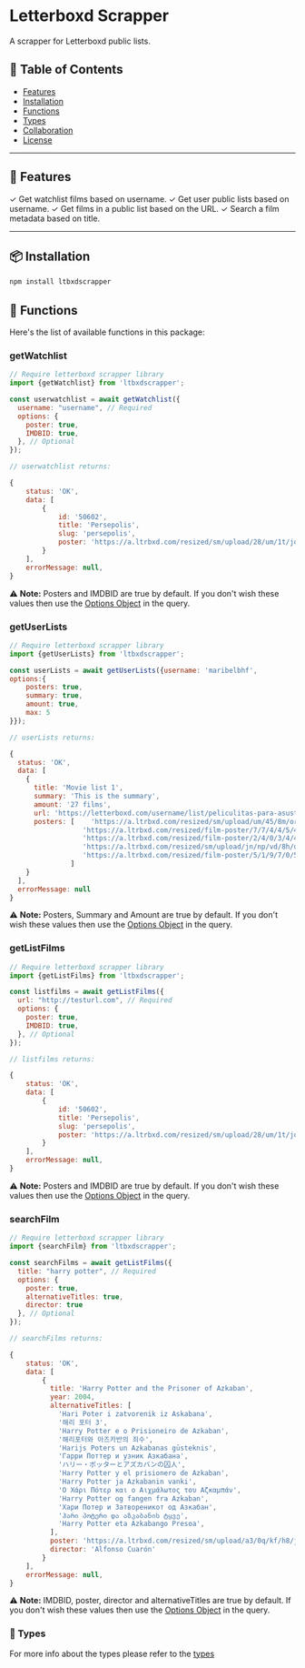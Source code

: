 # Letterboxd Scrapper

A scrapper for Letterboxd public lists.

## :pushpin: Table of Contents

- [Features](#features)
- [Installation](#installation)
- [Functions](#functions)
- [Types](#types)
- [Collaboration](#collaboration)
- [License](#license)

---

## :rocket: Features

✓ Get watchlist films based on username.
✓ Get user public lists based on username.
✓ Get films in a public list based on the URL.
✓ Search a film metadata based on title.

---

## :package: Installation

```bash
npm install ltbxdscrapper
```

## :wrench: Functions

Here's the list of available functions in this package:

### getWatchlist

```javascript
// Require letterboxd scrapper library
import {getWatchlist} from 'ltbxdscrapper';

const userwatchlist = await getWatchlist({
  username: "username", // Required
  options: {
    poster: true,
    IMDBID: true,
  }, // Optional
});

// userwatchlist returns:

{
    status: 'OK',
    data: [
        {
            id: '50602',
            title: 'Persepolis',
            slug: 'persepolis',
            poster: 'https://a.ltrbxd.com/resized/sm/upload/28/um/1t/jq/dYvyF1RlNokAd1N7Nek0vDpYsV6-0-125-0-187-crop.jpg?v=fc5d71c744'
        }
    ],
    errorMessage: null,
}
```

:warning: **Note:** Posters and IMDBID are true by default. If you don't wish these values then use the [Options Object](https://github.com/codebymaribel/ltbxd-scrapperio/blob/develop/types/index.d.ts) in the query.

### getUserLists

```javascript
// Require letterboxd scrapper library
import {getUserLists} from 'ltbxdscrapper';

const userLists = await getUserLists({username: 'maribelbhf',
options:{
    posters: true,
    summary: true,
    amount: true,
    max: 5
}});

// userLists returns:

{
  status: 'OK',
  data: [
    {
      title: 'Movie list 1',
      summary: 'This is the summary',
      amount: '27 films',
      url: 'https://letterboxd.com/username/list/peliculitas-para-asustarnos-de-manera-uteana/',
      posters: [    'https://a.ltrbxd.com/resized/sm/upload/um/45/8m/or/t0c3qxcKSaO4iBYVAzIeyPbC8I1-0-70-0-105-crop.jpg?v=72ab2e2ec7',
                  'https://a.ltrbxd.com/resized/film-poster/7/7/4/4/5/4/774454-crush-0-70-0-105-crop.jpg?v=fc5422620b',
                  'https://a.ltrbxd.com/resized/film-poster/2/4/0/3/4/4/240344-la-la-land-0-70-0-105-crop.jpg?v=053670ff84',
                  'https://a.ltrbxd.com/resized/sm/upload/jn/np/vd/8h/qxUKbHFaqC0PYKITLERnt5fmuBg-0-70-0-105-crop.jpg?v=47f413d784',
                  'https://a.ltrbxd.com/resized/film-poster/5/1/9/7/0/51970-before-sunset-0-70-0-105-crop.jpg?v=059bc2bbc0',
               ]
    }
  ],
  errorMessage: null
}
```

:warning: **Note:** Posters, Summary and Amount are true by default. If you don't wish these values then use the [Options Object](https://github.com/codebymaribel/ltbxd-scrapperio/blob/develop/types/index.d.ts) in the query.

### getListFilms

```javascript
// Require letterboxd scrapper library
import {getListFilms} from 'ltbxdscrapper';

const listfilms = await getListFilms({
  url: "http://testurl.com", // Required
  options: {
    poster: true,
    IMDBID: true,
  }, // Optional
});

// listfilms returns:

{
    status: 'OK',
    data: [
        {
            id: '50602',
            title: 'Persepolis',
            slug: 'persepolis',
            poster: 'https://a.ltrbxd.com/resized/sm/upload/28/um/1t/jq/dYvyF1RlNokAd1N7Nek0vDpYsV6-0-125-0-187-crop.jpg?v=fc5d71c744'
        }
    ],
    errorMessage: null,
}
```

:warning: **Note:** Posters and IMDBID are true by default. If you don't wish these values then use the [Options Object](https://github.com/codebymaribel/ltbxd-scrapperio/blob/develop/types/index.d.ts) in the query.

### searchFilm

```javascript
// Require letterboxd scrapper library
import {searchFilm} from 'ltbxdscrapper';

const searchFilms = await getListFilms({
  title: "harry potter", // Required
  options: {
    poster: true,
    alternativeTitles: true,
    director: true
  }, // Optional
});

// searchFilms returns:

{
    status: 'OK',
    data: [
        {
          title: 'Harry Potter and the Prisoner of Azkaban',
          year: 2004,
          alternativeTitles: [
            'Hari Poter i zatvorenik iz Askabana',
            '해리 포터 3',
            'Harry Potter e o Prisioneiro de Azkaban',
            '해리포터와 아즈카반의 죄수',
            'Harijs Poters un Azkabanas gūsteknis',
            'Гарри Поттер и узник Азкабана',
            'ハリー・ポッターとアズカバンの囚人',
            'Harry Potter y el prisionero de Azkaban',
            'Harry Potter ja Azkabanin vanki',
            'Ο Χάρι Πότερ και ο Αιχμάλωτος του Αζκαμπάν',
            'Harry Potter og fangen fra Azkaban',
            'Хари Потер и Затвореникот од Азкабан',
            'ჰარი პოტერი და აზკაბანის ტყვე',
            'Harry Potter eta Azkabango Presoa',
          ],
          poster: 'https://a.ltrbxd.com/resized/sm/upload/a3/0q/kf/h8/jUFjMoLh8T2CWzHUSjKCojI5SHu-0-70-0-105-crop.jpg?v=6285ee260e',
          director: 'Alfonso Cuarón'
        }
    ],
    errorMessage: null,
}
```

:warning: **Note:** IMDBID, poster, director and alternativeTitles are true by default. If you don't wish these values then use the [Options Object](https://github.com/codebymaribel/ltbxd-scrapperio/blob/develop/types/index.d.ts) in the query.

### :memo: Types

For more info about the types please refer to the [types ](./src/types)

